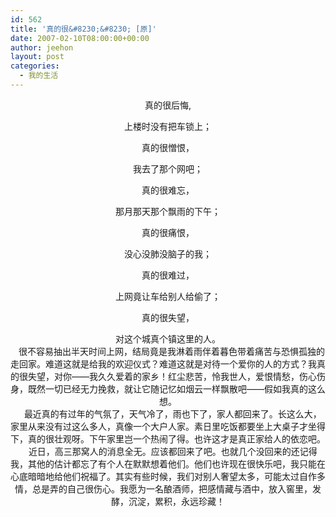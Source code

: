 ```yaml
---
id: 562
title: '真的很&#8230;&#8230; [原]'
date: 2007-02-10T08:00:00+00:00
author: jeehon
layout: post
categories:
  - 我的生活
---
```

<p align="center">
  真的很后悔,
</p>

<p align="center">
  上楼时没有把车锁上；
</p>

<p align="center">
  真的很憎恨，
</p>

<p align="center">
  我去了那个网吧；
</p>

<p align="center">
  真的很难忘，
</p>

<p align="center">
  那月那天那个飘雨的下午；
</p>

<p align="center">
  真的很痛恨，
</p>

<p align="center">
  没心没肺没脑子的我；
</p>

<p align="center">
  真的很难过，
</p>

<p align="center">
  上网竟让车给别人给偷了；
</p>

<p align="center">
  真的很失望，
</p>

<p align="center">
  对这个城真个镇这里的人。<br />&nbsp;&nbsp; 很不容易抽出半天时间上网，结局竟是我淋着雨伴着暮色带着痛苦与恐惧孤独的走回家。难道这就是给我的欢迎仪式？难道这就是对待一个爱你的人的方式？我真的很失望，对你——我久久爱着的家乡！红尘悲苦，怜我世人，爱恨情愁，伤心伤身，既然一切已经无力挽救，就让它随记忆如烟云一样飘散吧——假如我真的这么想。<br />&nbsp;&nbsp;&nbsp; 最近真的有过年的气氛了，天气冷了，雨也下了，家人都回来了。长这么大，家里从来没有过这么多人，真像一个大户人家。素日里吃饭都要坐上大桌子才坐得下，真的很壮观呀。下午家里岂一个热闹了得。也许这才是真正家给人的依恋吧。<br />&nbsp;&nbsp;&nbsp; 近日，高三那窝人的消息全无。应该都回来了吧。也就几个没回来的还记得我，其他的估计都忘了有个人在默默想着他们。他们也许现在很快乐吧，我只能在心底暗暗地给他们祝福了。其实有些时候，我们对别人奢望太多，可能太过自作多情，总是弄的自己很伤心。我愿为一名酿酒师，把感情藏与酒中，放入窖里，发酵，沉淀，累积，永远珍藏！
</p>